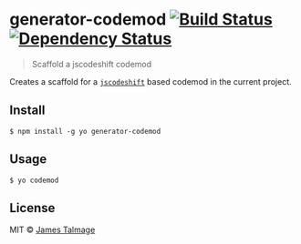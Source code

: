 # generator-codemod [![Build Status][travis-image]][travis-url] [![Dependency Status][daviddm-image]][daviddm-url]

> Scaffold a jscodeshift codemod

Creates a scaffold for a [`jscodeshift`](https://github.com/facebook/jscodeshift) based codemod in the current project.


## Install

```console
$ npm install -g yo generator-codemod
```


## Usage

```console
$ yo codemod
```


## License

MIT © [James Talmage](https://github.com/jamestalmage)


[travis-image]: https://travis-ci.org/jamestalmage/generator-codemod.svg?branch=master
[travis-url]: https://travis-ci.org/jamestalmage/generator-codemod
[daviddm-image]: https://david-dm.org/jamestalmage/generator-codemod.svg?theme=shields.io
[daviddm-url]: https://david-dm.org/jamestalmage/generator-codemod

